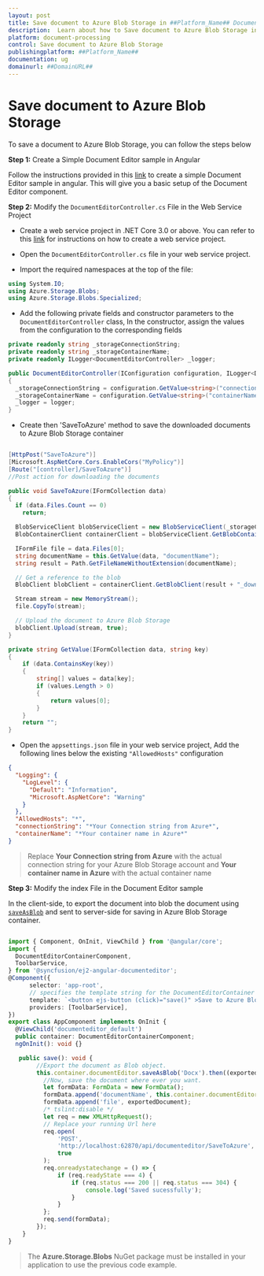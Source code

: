 ```yaml
---
layout: post
title: Save document to Azure Blob Storage in ##Platform_Name## Document editor control | Syncfusion
description:  Learn about how to Save document to Azure Blob Storage in ##Platform_Name## Document editor control of Syncfusion Essential JS 2 and more details.
platform: document-processing
control: Save document to Azure Blob Storage
publishingplatform: ##Platform_Name##
documentation: ug
domainurl: ##DomainURL##
---
```


# Save document to Azure Blob Storage

To save a document to Azure Blob Storage, you can follow the steps below

**Step 1:** Create a Simple Document Editor sample in Angular

Follow the instructions provided in this [link](../getting-started) to create a simple Document Editor sample in angular. This will give you a basic setup of the Document Editor component.

**Step 2:** Modify the `DocumentEditorController.cs` File in the Web Service Project

* Create a web service project in .NET Core 3.0 or above. You can refer to this [link](../web-services-overview) for instructions on how to create a web service project.

* Open the `DocumentEditorController.cs` file in your web service project.

* Import the required namespaces at the top of the file:

```csharp
using System.IO;
using Azure.Storage.Blobs;
using Azure.Storage.Blobs.Specialized;
```

* Add the following private fields and constructor parameters to the `DocumentEditorController` class, In the constructor, assign the values from the configuration to the corresponding fields

```csharp
private readonly string _storageConnectionString;
private readonly string _storageContainerName;
private readonly ILogger<DocumentEditorController> _logger;

public DocumentEditorController(IConfiguration configuration, ILogger<DocumentEditorController> logger)
{
  _storageConnectionString = configuration.GetValue<string>("connectionString");
  _storageContainerName = configuration.GetValue<string>("containerName");
  _logger = logger;
}
```

* Create then 'SaveToAzure' method to save the downloaded documents to Azure Blob Storage container

```csharp

[HttpPost("SaveToAzure")]
[Microsoft.AspNetCore.Cors.EnableCors("MyPolicy")]
[Route("[controller]/SaveToAzure")]
//Post action for downloading the documents

public void SaveToAzure(IFormCollection data)
{
  if (data.Files.Count == 0)
    return;

  BlobServiceClient blobServiceClient = new BlobServiceClient(_storageConnectionString);
  BlobContainerClient containerClient = blobServiceClient.GetBlobContainerClient(_storageContainerName);

  IFormFile file = data.Files[0];
  string documentName = this.GetValue(data, "documentName");
  string result = Path.GetFileNameWithoutExtension(documentName);

  // Get a reference to the blob
  BlobClient blobClient = containerClient.GetBlobClient(result + "_downloaded.docx");

  Stream stream = new MemoryStream();
  file.CopyTo(stream);

  // Upload the document to Azure Blob Storage
  blobClient.Upload(stream, true);
}

private string GetValue(IFormCollection data, string key)
{
    if (data.ContainsKey(key))
    {
        string[] values = data[key];
        if (values.Length > 0)
        {
            return values[0];
        }
    }
    return "";
}

```

* Open the `appsettings.json` file in your web service project, Add the following lines below the existing `"AllowedHosts"` configuration

```json
{
  "Logging": {
    "LogLevel": {
      "Default": "Information",
      "Microsoft.AspNetCore": "Warning"
    }
  },
  "AllowedHosts": "*",
  "connectionString": "*Your Connection string from Azure*",
  "containerName": "*Your container name in Azure*"
}
```

> Replace **Your Connection string from Azure** with the actual connection string for your Azure Blob Storage account and **Your container name in Azure** with the actual container name 

**Step 3:**  Modify the index File in the Document Editor sample

In the client-side, to export the document into blob the document using [`saveAsBlob`](https://ej2.syncfusion.com/angular/documentation/api/document-editor#saveasblob) and sent to server-side for saving in Azure Blob Storage container.

```typescript

import { Component, OnInit, ViewChild } from '@angular/core';
import {
  DocumentEditorContainerComponent,
  ToolbarService,
} from '@syncfusion/ej2-angular-documenteditor';
@Component({
      selector: 'app-root',
      // specifies the template string for the DocumentEditorContainer component
      template: `<button ejs-button (click)="save()" >Save to Azure Blob Storage</button><ejs-documenteditorcontainer #documenteditor_default serviceUrl="http://localhost:62870/api/documenteditor/" height="600px" style="display:block" (created)="onCreate()" [enableToolbar]=true> </ejs-documenteditorcontainer>`,
      providers: [ToolbarService],
})
export class AppComponent implements OnInit {
  @ViewChild('documenteditor_default')
  public container: DocumentEditorContainerComponent;
  ngOnInit(): void {}

   public save(): void {
        //Export the document as Blob object.
        this.container.documentEditor.saveAsBlob('Docx').then((exportedDocument: Blob) => {
          //Now, save the document where ever you want.
          let formData: FormData = new FormData();
          formData.append('documentName', this.container.documentEditor.documentName);
          formData.append('file', exportedDocument);
          /* tslint:disable */
          let req = new XMLHttpRequest();
          // Replace your running Url here
          req.open(
              'POST',
              'http://localhost:62870/api/documenteditor/SaveToAzure',
              true
          );
          req.onreadystatechange = () => {
              if (req.readyState === 4) {
                  if (req.status === 200 || req.status === 304) {
                      console.log('Saved sucessfully');
                  }
              }
          };
          req.send(formData);
        });
    }
}
```

> The **Azure.Storage.Blobs** NuGet package must be installed in your application to use the previous code example.